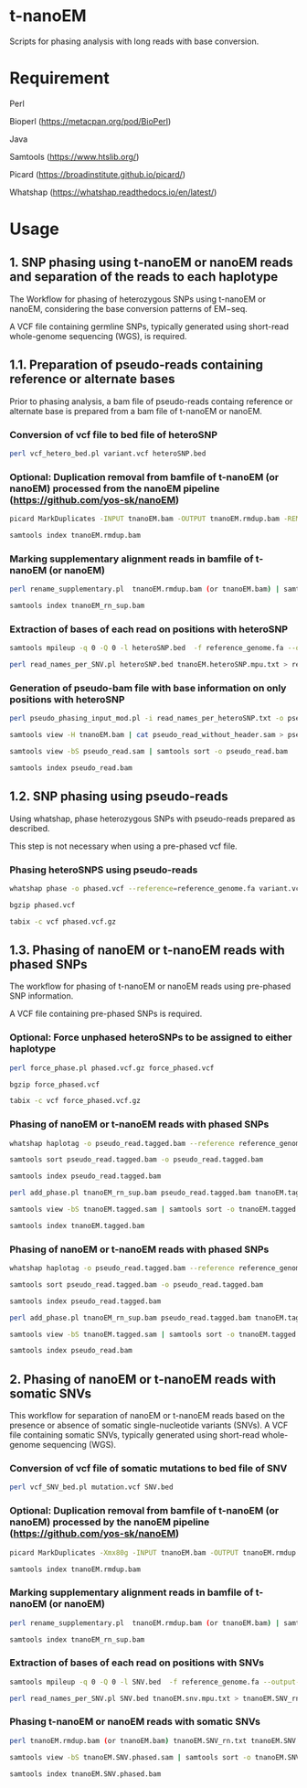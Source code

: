 # t-nanoEM
Scripts for phasing analysis with long reads with base conversion.

# Requirement

Perl

Bioperl (https://metacpan.org/pod/BioPerl)

Java

Samtools (https://www.htslib.org/)

Picard (https://broadinstitute.github.io/picard/)

Whatshap (https://whatshap.readthedocs.io/en/latest/)

# Usage

## 1. SNP phasing using t-nanoEM or nanoEM reads and separation of the reads to each haplotype

The Workflow for phasing of heterozygous SNPs using t-nanoEM or nanoEM, considering the base conversion patterns of EM−seq.

A VCF file containing germline SNPs, typically generated using short-read whole-genome sequencing (WGS), is required.

## 1.1. Preparation of pseudo-reads containing reference or alternate bases
Prior to phasing analysis, a bam file of pseudo-reads containg reference or alternate base is prepared from a bam file of t-nanoEM or nanoEM.

### Conversion of vcf file to bed file of heteroSNP

```bash
perl vcf_hetero_bed.pl variant.vcf heteroSNP.bed
```

### Optional: Duplication removal from bamfile of t-nanoEM (or nanoEM) processed from the nanoEM pipeline (https://github.com/yos-sk/nanoEM)

```bash
picard MarkDuplicates -INPUT tnanoEM.bam -OUTPUT tnanoEM.rmdup.bam -REMOVE_DUPLICATES true -M tnanoEM.rmdup.metrics.txt

samtools index tnanoEM.rmdup.bam
```

### Marking supplementary alignment reads in bamfile of t-nanoEM (or nanoEM)

```bash
perl rename_supplementary.pl  tnanoEM.rmdup.bam (or tnanoEM.bam) | samtools view -bS | samtools sort -o tnanoEM_rn_sup.bam

samtools index tnanoEM_rn_sup.bam
```

### Extraction of bases of each read on positions with heteroSNP

```bash
samtools mpileup -q 0 -Q 0 -l heteroSNP.bed  -f reference_genome.fa --output-QNAME tnanoEM_rn_sup.bam > tnanoEM.heteroSNP.mpu.txt

perl read_names_per_SNV.pl heteroSNP.bed tnanoEM.heteroSNP.mpu.txt > read_names_per_heteroSNP.txt
```

### Generation of pseudo-bam file with base information on only positions with heteroSNP

```bash
perl pseudo_phasing_input_mod.pl -i read_names_per_heteroSNP.txt -o pseudo_read_without_header.sam -m 0 -s 0

samtools view -H tnanoEM.bam | cat pseudo_read_without_header.sam > pseudo_read.sam

samtools view -bS pseudo_read.sam | samtools sort -o pseudo_read.bam

samtools index pseudo_read.bam
```

## 1.2. SNP phasing using pseudo-reads

Using whatshap, phase heterozygous SNPs with pseudo-reads prepared as described.

This step is not necessary when using a pre-phased vcf file.

### Phasing heteroSNPS using pseudo-reads

```bash
whatshap phase -o phased.vcf --reference=reference_genome.fa variant.vcf pseudo_read.bam --ignore-read-group

bgzip phased.vcf

tabix -c vcf phased.vcf.gz
```


## 1.3. Phasing of nanoEM or t-nanoEM reads with phased SNPs

The workflow for phasing of t-nanoEM or nanoEM reads using pre-phased SNP information.

A VCF file containing pre-phased SNPs is required.

### Optional: Force unphased heteroSNPs to be assigned to either haplotype

```bash
perl force_phase.pl phased.vcf.gz force_phased.vcf

bgzip force_phased.vcf

tabix -c vcf force_phased.vcf.gz
```

### Phasing of nanoEM or t-nanoEM reads with phased SNPs

```bash
whatshap haplotag -o pseudo_read.tagged.bam --reference reference_genome.fa --ignore-read-groups force_phased.vcf.gz (or phased.vcf.gz) pseudo_read.bam

samtools sort pseudo_read.tagged.bam -o pseudo_read.tagged.bam

samtools index pseudo_read.tagged.bam

perl add_phase.pl tnanoEM_rn_sup.bam pseudo_read.tagged.bam tnanoEM.tagged.sam

samtools view -bS tnanoEM.tagged.sam | samtools sort -o tnanoEM.tagged.bam

samtools index tnanoEM.tagged.bam
```

### Phasing of nanoEM or t-nanoEM reads with phased SNPs

```bash
whatshap haplotag -o pseudo_read.tagged.bam --reference reference_genome.fa --ignore-read-groups force_phased.vcf.gz (or phased.vcf.gz) pseudo_read.bam

samtools sort pseudo_read.tagged.bam -o pseudo_read.tagged.bam

samtools index pseudo_read.tagged.bam

perl add_phase.pl tnanoEM_rn_sup.bam pseudo_read.tagged.bam tnanoEM.tagged.sam

samtools view -bS tnanoEM.tagged.sam | samtools sort -o tnanoEM.tagged.bam

samtools index pseudo_read.bam
```


## 2. Phasing of nanoEM or t-nanoEM reads with somatic SNVs
This workflow for separation of nanoEM or t-nanoEM reads based on the presence or absence of somatic single-nucleotide variants (SNVs).
A VCF file containing somatic SNVs, typically generated using short-read whole-genome sequencing (WGS).


### Conversion of vcf file of somatic mutations to bed file of SNV

```bash
perl vcf_SNV_bed.pl mutation.vcf SNV.bed
```

### Optional: Duplication removal from bamfile of t-nanoEM (or nanoEM) processed by the nanoEM pipeline (https://github.com/yos-sk/nanoEM)

```bash
picard MarkDuplicates -Xmx80g -INPUT tnanoEM.bam -OUTPUT tnanoEM.rmdup.bam -REMOVE_DUPLICATES true -M tnanoEM.rmdup.metrics.txt

samtools index tnanoEM.rmdup.bam
```

### Marking supplementary alignment reads in bamfile of t-nanoEM (or nanoEM)

```bash
perl rename_supplementary.pl  tnanoEM.rmdup.bam (or tnanoEM.bam) | samtools view -bS | samtools sort -o tnanoEM_rn_sup.bam

samtools index tnanoEM_rn_sup.bam
```

### Extraction of bases of each read on positions with SNVs

```bash
samtools mpileup -q 0 -Q 0 -l SNV.bed  -f reference_genome.fa --output-QNAME tnanoEM_rn_sup.bam > tnanoEM.snv.mpu.txt

perl read_names_per_SNV.pl SNV.bed tnanoEM.snv.mpu.txt > tnanoEM.SNV_rn.txt
```

### Phasing t-nanoEM or nanoEM reads with somatic SNVs

```bash
perl tnanoEM.rmdup.bam (or tnanoEM.bam) tnanoEM.SNV_rn.txt tnanoEM.SNV.phased.bam

samtools view -bS tnanoEM.SNV.phased.sam | samtools sort -o tnanoEM.SNV.phased.bam

samtools index tnanoEM.SNV.phased.bam
```
